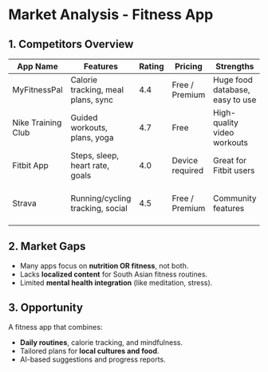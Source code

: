 # Market Analysis - Fitness App

## 1. Competitors Overview

| App Name          | Features                              | Rating | Pricing        | Strengths                       | Weaknesses                     |
|-------------------|----------------------------------------|--------|----------------|----------------------------------|--------------------------------|
| MyFitnessPal      | Calorie tracking, meal plans, sync     | 4.4    | Free / Premium | Huge food database, easy to use | Ads in free version            |
| Nike Training Club| Guided workouts, plans, yoga           | 4.7    | Free           | High-quality video workouts     | Limited tracking                |
| Fitbit App        | Steps, sleep, heart rate, goals        | 4.0    | Device required| Great for Fitbit users          | Limited without device         |
| Strava            | Running/cycling tracking, social       | 4.5    | Free / Premium | Community features              | Some features behind paywall   |

## 2. Market Gaps

- Many apps focus on **nutrition OR fitness**, not both.
- Lacks **localized content** for South Asian fitness routines.
- Limited **mental health integration** (like meditation, stress).

## 3. Opportunity

A fitness app that combines:
- **Daily routines**, calorie tracking, and mindfulness.
- Tailored plans for **local cultures and food**.
- AI-based suggestions and progress reports.